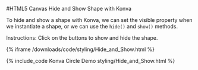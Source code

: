 
#HTML5 Canvas Hide and Show Shape with Konva

To hide and show a shape with Konva, we can set the visible property when we instantiate a shape, or we can use the `hide()` and `show()` methods.

Instructions: Click on the buttons to show and hide the shape.

{% iframe /downloads/code/styling/Hide_and_Show.html %}

{% include_code Konva Circle Demo styling/Hide_and_Show.html %}